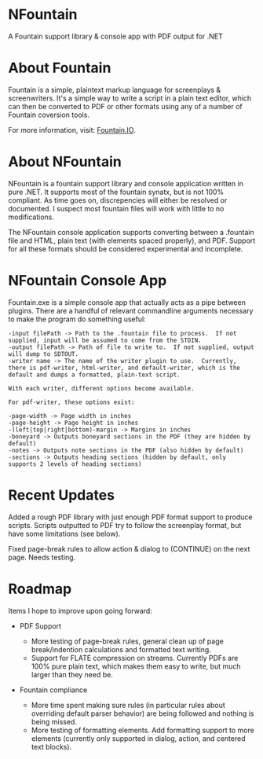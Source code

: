 NFountain
=========

A Fountain support library & console app with PDF output for .NET

About Fountain
==============

Fountain is a simple, plaintext markup language for screenplays & screenwriters.  It's a simple way to write a script in a plain text editor, which can then be converted to PDF or other formats using any of a number of Fountain coversion tools.

For more information, visit: [Fountain.IO](http://fountain.io/).

About NFountain
===============

NFountain is a fountain support library and console application written in pure .NET.  It supports most of the fountain synatx, but is not 100% compliant.  As time goes on, discrepencies will either be resolved or documented.  I suspect most fountain files will work with little to no modifications.

The NFountain console application supports converting between a .fountain file and HTML, plain text (with elements spaced properly), and PDF.  Support for all these formats should be considered experimental and incomplete.

NFountain Console App
=====================

Fountain.exe is a simple console app that actually acts as a pipe between plugins.  There are a handful of relevant commandline arguments necessary to make the program do something useful:

	-input filePath -> Path to the .fountain file to process.  If not supplied, input will be assumed to come from the STDIN.
	-output filePath -> Path of file to write to.  If not supplied, output will dump to SDTOUT.
	-writer name -> The name of the writer plugin to use.  Currently, there is pdf-writer, html-writer, and default-writer, which is the default and dumps a formatted, plain-text script.

	With each writer, different options become available.

	For pdf-writer, these options exist:

	-page-width -> Page width in inches
	-page-height -> Page height in inches
	-(left|top|right|bottom)-margin -> Margins in inches
	-boneyard -> Outputs boneyard sections in the PDF (they are hidden by default)
	-notes -> Outputs note sections in the PDF (also hidden by default)
	-sections -> Outputs heading sections (hidden by default, only supports 2 levels of heading sections)

Recent Updates
==============

Added a rough PDF library with just enough PDF format support to produce scripts.  Scripts outputted to PDF try to follow the screenplay format, but have some limitations (see below).

Fixed page-break rules to allow action & dialog to (CONTINUE) on the next page.  Needs testing.

Roadmap
=======

Items I hope to improve upon going forward:

- PDF Support
	- More testing of page-break rules, general clean up of page break/indention calculations and formatted text writing.
	- Support for FLATE compression on streams.  Currently PDFs are 100% pure plain text, which makes them easy to write, but much larger than they need be.

- Fountain compliance
	- More time spent making sure rules (in particular rules about overriding default parser behavior) are being followed and nothing is being missed.
	- More testing of formatting elements.  Add formatting support to more elements (currently only supported in dialog, action, and centered text blocks).


